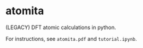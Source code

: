 # atomita
(LEGACY) DFT atomic calculations in python.

For instructions, see `atomita.pdf` and `tutorial.ipynb`.
